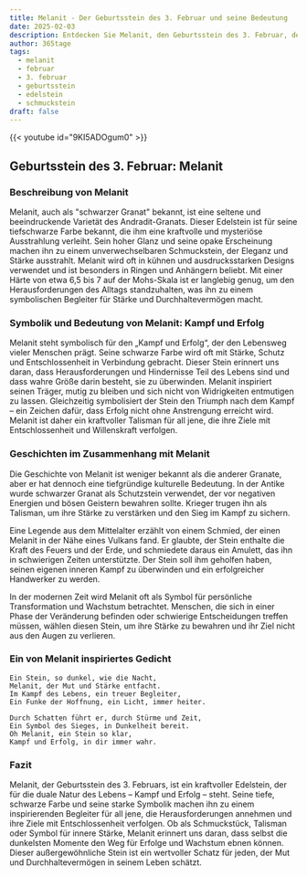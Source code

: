 ```yaml
---
title: Melanit - Der Geburtsstein des 3. Februar und seine Bedeutung
date: 2025-02-03
description: Entdecken Sie Melanit, den Geburtsstein des 3. Februar, der Kampf und Erfolg symbolisiert. Seine Symbolik und Geschichte werden Sie inspirieren.
author: 365tage
tags:
  - melanit
  - februar
  - 3. februar
  - geburtsstein
  - edelstein
  - schmuckstein
draft: false
---
```


{{< youtube id="9KI5ADOgum0" >}}

## Geburtsstein des 3. Februar: Melanit

### Beschreibung von Melanit

Melanit, auch als "schwarzer Granat" bekannt, ist eine seltene und beeindruckende Varietät des Andradit-Granats. Dieser Edelstein ist für seine tiefschwarze Farbe bekannt, die ihm eine kraftvolle und mysteriöse Ausstrahlung verleiht. Sein hoher Glanz und seine opake Erscheinung machen ihn zu einem unverwechselbaren Schmuckstein, der Eleganz und Stärke ausstrahlt. Melanit wird oft in kühnen und ausdrucksstarken Designs verwendet und ist besonders in Ringen und Anhängern beliebt. Mit einer Härte von etwa 6,5 bis 7 auf der Mohs-Skala ist er langlebig genug, um den Herausforderungen des Alltags standzuhalten, was ihn zu einem symbolischen Begleiter für Stärke und Durchhaltevermögen macht.

### Symbolik und Bedeutung von Melanit: Kampf und Erfolg

Melanit steht symbolisch für den „Kampf und Erfolg“, der den Lebensweg vieler Menschen prägt. Seine schwarze Farbe wird oft mit Stärke, Schutz und Entschlossenheit in Verbindung gebracht. Dieser Stein erinnert uns daran, dass Herausforderungen und Hindernisse Teil des Lebens sind und dass wahre Größe darin besteht, sie zu überwinden. Melanit inspiriert seinen Träger, mutig zu bleiben und sich nicht von Widrigkeiten entmutigen zu lassen. Gleichzeitig symbolisiert der Stein den Triumph nach dem Kampf – ein Zeichen dafür, dass Erfolg nicht ohne Anstrengung erreicht wird. Melanit ist daher ein kraftvoller Talisman für all jene, die ihre Ziele mit Entschlossenheit und Willenskraft verfolgen.

### Geschichten im Zusammenhang mit Melanit

Die Geschichte von Melanit ist weniger bekannt als die anderer Granate, aber er hat dennoch eine tiefgründige kulturelle Bedeutung. In der Antike wurde schwarzer Granat als Schutzstein verwendet, der vor negativen Energien und bösen Geistern bewahren sollte. Krieger trugen ihn als Talisman, um ihre Stärke zu verstärken und den Sieg im Kampf zu sichern.

Eine Legende aus dem Mittelalter erzählt von einem Schmied, der einen Melanit in der Nähe eines Vulkans fand. Er glaubte, der Stein enthalte die Kraft des Feuers und der Erde, und schmiedete daraus ein Amulett, das ihn in schwierigen Zeiten unterstützte. Der Stein soll ihm geholfen haben, seinen eigenen inneren Kampf zu überwinden und ein erfolgreicher Handwerker zu werden.

In der modernen Zeit wird Melanit oft als Symbol für persönliche Transformation und Wachstum betrachtet. Menschen, die sich in einer Phase der Veränderung befinden oder schwierige Entscheidungen treffen müssen, wählen diesen Stein, um ihre Stärke zu bewahren und ihr Ziel nicht aus den Augen zu verlieren.

### Ein von Melanit inspiriertes Gedicht

```
Ein Stein, so dunkel, wie die Nacht,  
Melanit, der Mut und Stärke entfacht.  
Im Kampf des Lebens, ein treuer Begleiter,  
Ein Funke der Hoffnung, ein Licht, immer heiter.  

Durch Schatten führt er, durch Stürme und Zeit,  
Ein Symbol des Sieges, in Dunkelheit bereit.  
Oh Melanit, ein Stein so klar,  
Kampf und Erfolg, in dir immer wahr.  
```

### Fazit

Melanit, der Geburtsstein des 3. Februars, ist ein kraftvoller Edelstein, der für die duale Natur des Lebens – Kampf und Erfolg – steht. Seine tiefe, schwarze Farbe und seine starke Symbolik machen ihn zu einem inspirierenden Begleiter für all jene, die Herausforderungen annehmen und ihre Ziele mit Entschlossenheit verfolgen. Ob als Schmuckstück, Talisman oder Symbol für innere Stärke, Melanit erinnert uns daran, dass selbst die dunkelsten Momente den Weg für Erfolge und Wachstum ebnen können. Dieser außergewöhnliche Stein ist ein wertvoller Schatz für jeden, der Mut und Durchhaltevermögen in seinem Leben schätzt.